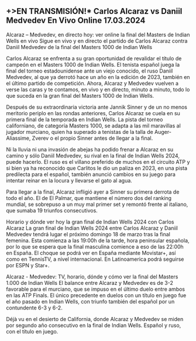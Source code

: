 <h2>+>EN TRANSMISIÓN!* Carlos Alcaraz vs Daniil Medvedev En Vivo Online 17.03.2024</h2>

Alcaraz – Medvedev, en directo hoy: ver online la final del Masters de Indian Wells en vivo
Sigue en vivo y en directo el partido de Carlos Alcaraz contra Daniil Medvedev de la final del Masters 1000 de Indian Wells

Carlos Alcaraz se enfrenta a su gran oportunidad de revalidar el título de campeón en el Masters 1000 de Indian Wells. El tenista español juega la final del torneo estadounidense ante un viejo conocido, el ruso Daniil Medvedev, al que ya derrotó hace un año en la edición de 2023, también en el último partido de competición. Ahora, Alcaraz y Medvedev vuelven a verse las caras y te contamos, en vivo y en directo, minuto a minuto, todo lo que suceda en la gran final del Masters 1000 de Indian Wells.

Después de su extraordinaria victoria ante Jannik Sinner y de un no menos meritorio periplo en las rondas anteriores, Carlos Alcaraz se cuela en su primera final de la temporada en Indian Wells. La pista del torneo californiano, de categoría Masters 1000, se adapta a las mil maravillas al jugador murciano, quien ha superado a tenistas de la talla de Auger-Aliassime, Zverev o el propio Sinner antes de llegar a la final.

Ni la lluvia ni una invasión de abejas ha podido frenar a Alcaraz en su camino y sólo Daniil Medvedev, su rival en la final de Indian Wells 2024, puede hacerlo. El ruso es el villano preferido de muchos en el circuito ATP y si bien ya ha reconocido que Carlitos le dio un paliza en 2023, en una pista predilecta para el español, también anunció cambios en su juego para intentar reinar en la locura y llevarse el gato al agua.

Para llegar a la final, Alcaraz infligió ayer a Sinner su primera derrota de todo el año. El de El Palmar, que mantiene el número dos del ranking mundial, se sobrepuso a un muy mal primer set y remontó frente al italiano, que sumaba 19 triunfos consecutivos.

Horario y dónde ver hoy la gran final de Indian Wells 2024 con Carlos Alcaraz
La gran final de Indian Wells 2024 entre Carlos Alcaraz y Daniil Medvedev tendrá lugar el próximo domingo 18 de marzo tras la final femenina. Esta comienza a las 19:00h de la tarde, hora peninsular española, por lo que se espera que la final masculina comience a eso de las 22:00h en España. El choque se podrá ver en España mediante Movistar+, así como en TennisTV, a nivel internacional. En Latinoamerica podrá seguirse por ESPN y Star+.

Alcaraz - Medvedev: TV, horario, dónde y cómo ver la final del Masters 1.000 de Indian Wells
El balance entre Alcaraz y Medvedev es de 3-2 favorable para el murciano, que se impuso en el último duelo entre ambos en las ATP Finals. El único precedente en duelos con un título en juego fue el año pasado en Indian Wells, con triunfo también del español por un contundente 6-3 y 6-2.

Déjà vu en el desierto de California, donde Alcaraz y Medvedev se miden por segundo año consecutivo en la final de Indian Wells. Español y ruso, con el título en juego.

